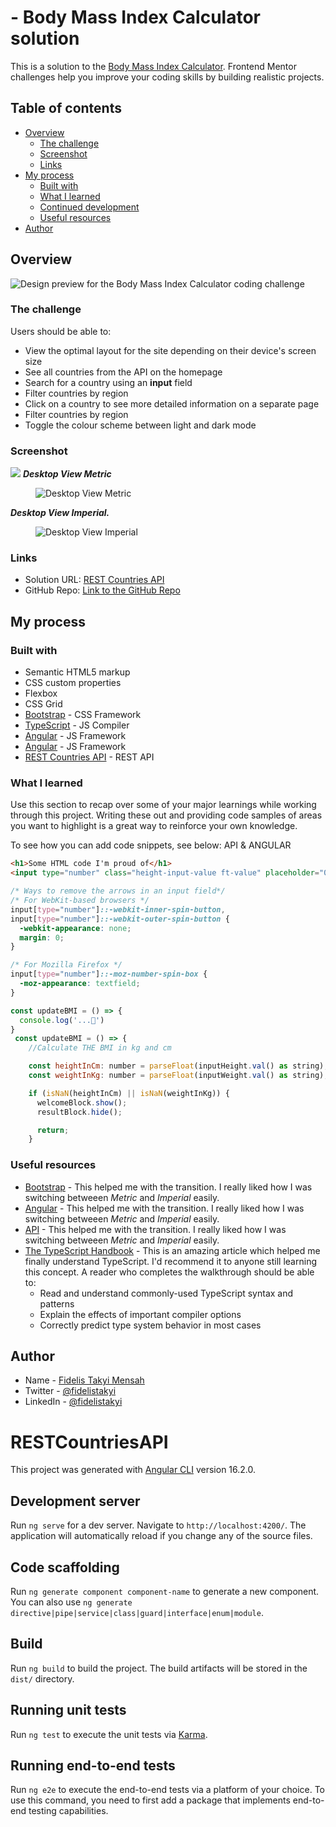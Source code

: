# - Body Mass Index Calculator solution

This is a solution to the [Body Mass Index Calculator](https://www.frontendmentor.io/challenges/body-mass-index-calculator-brrBkfSz1T). Frontend Mentor challenges help you improve your coding skills by building realistic projects.

## Table of contents

- [Overview](#overview)
  - [The challenge](#the-challenge)
  - [Screenshot](#screenshot)
  - [Links](#links)
- [My process](#my-process)
  - [Built with](#built-with)
  - [What I learned](#what-i-learned)
  - [Continued development](#continued-development)
  - [Useful resources](#useful-resources)
- [Author](#author)

## Overview

![Design preview for the Body Mass Index Calculator coding challenge](./preview.jpg)

### The challenge

Users should be able to:

- View the optimal layout for the site depending on their device's screen size
- See all countries from the API on the homepage
- Search for a country using an **input** field
- Filter countries by region
- Click on a country to see more detailed information on a separate page
- Filter countries by region
- Toggle the colour scheme between light and dark mode

### Screenshot

![](./screenshot.jpg)
**_Desktop View Metric_**

<figure>
    <img src="./starter-code/assets/images/markdown/desktopViewMetric.png"
         alt="Desktop View Metric">
   
</figure>

**_Desktop View Imperial._**

<figure>
    <img src="./starter-code/assets/images/markdown/desktopViewImperial.png"
         alt="Desktop View Imperial">
    
</figure>

### Links

- Solution URL: [REST Countries API](https://bmi-calculator-fidelis.netlify.app/)
- GitHub Repo: [Link to the GitHub Repo](https://github.com/fidelismensah/BMI-Calculator)

## My process

### Built with

- Semantic HTML5 markup
- CSS custom properties
- Flexbox
- CSS Grid
- [Bootstrap](https://getbootstrap.com/) - CSS Framework
- [TypeScript](https://nextjs.org/) - JS Compiler
- [Angular](https://angular.io/) - JS Framework
- [Angular](https://angular.io/) - JS Framework
- [REST Countries API](https://restcountries.com/#api-endpoints-v2) - REST API

### What I learned

Use this section to recap over some of your major learnings while working through this project. Writing these out and providing code samples of areas you want to highlight is a great way to reinforce your own knowledge.

To see how you can add code snippets, see below:
API & ANGULAR

```html
<h1>Some HTML code I'm proud of</h1>
<input type="number" class="height-input-value ft-value" placeholder="0" min="0" required />
```

```css
/* Ways to remove the arrows in an input field*/
/* For WebKit-based browsers */
input[type="number"]::-webkit-inner-spin-button,
input[type="number"]::-webkit-outer-spin-button {
  -webkit-appearance: none;
  margin: 0;
}

/* For Mozilla Firefox */
input[type="number"]::-moz-number-spin-box {
  -moz-appearance: textfield;
}
```

```js
const updateBMI = () => {
  console.log('...🎉')
}
 const updateBMI = () => {
    //Calculate THE BMI in kg and cm

    const heightInCm: number = parseFloat(inputHeight.val() as string);
    const weightInKg: number = parseFloat(inputWeight.val() as string);

    if (isNaN(heightInCm) || isNaN(weightInKg)) {
      welcomeBlock.show();
      resultBlock.hide();

      return;
    }
```

### Useful resources

- [Bootstrap](https://jquery.com/) - This helped me with the transition. I really liked how I was switching betweeen _Metric_ and _Imperial_ easily.
- [Angular](https://jquery.com/) - This helped me with the transition. I really liked how I was switching betweeen _Metric_ and _Imperial_ easily.
- [API](https://jquery.com/) - This helped me with the transition. I really liked how I was switching betweeen _Metric_ and _Imperial_ easily.
- [The TypeScript Handbook](https://www.typescriptlang.org/docs/handbook/intro.html) - This is an amazing article which helped me finally understand TypeScript. I'd recommend it to anyone still learning this concept. A reader who completes the walkthrough should be able to:
  - Read and understand commonly-used TypeScript syntax and patterns
  - Explain the effects of important compiler options
  - Correctly predict type system behavior in most cases

## Author

- Name - [Fidelis Takyi Mensah](https://www.your-site.com)
- Twitter - [@fidelistakyi](https://www.twitter.com/fidelistakyi)
- LinkedIn - [@fidelistakyi](https://www.linkedin.com/in/fidelis-mensah-3b13291a3?lipi=urn%3Ali%3Apage%3Ad_flagship3_profile_view_base_contact_details%3Bhdp%2BtdxsTjakElRy4MDVTg%3D%3D)

# RESTCountriesAPI

This project was generated with [Angular CLI](https://github.com/angular/angular-cli) version 16.2.0.

## Development server

Run `ng serve` for a dev server. Navigate to `http://localhost:4200/`. The application will automatically reload if you change any of the source files.

## Code scaffolding

Run `ng generate component component-name` to generate a new component. You can also use `ng generate directive|pipe|service|class|guard|interface|enum|module`.

## Build

Run `ng build` to build the project. The build artifacts will be stored in the `dist/` directory.

## Running unit tests

Run `ng test` to execute the unit tests via [Karma](https://karma-runner.github.io).

## Running end-to-end tests

Run `ng e2e` to execute the end-to-end tests via a platform of your choice. To use this command, you need to first add a package that implements end-to-end testing capabilities.
